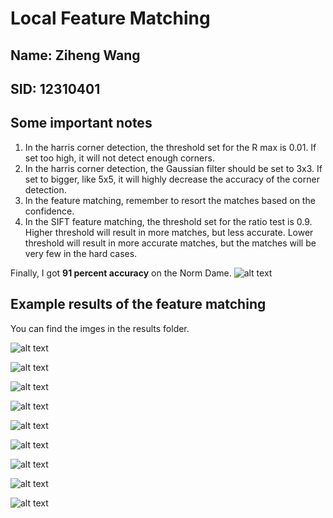 # Local Feature Matching

## Name: Ziheng Wang

## SID: 12310401

## Some important notes

1. In the harris corner detection, the threshold set for the R max is 0.01. If set too high, it will not detect enough corners.
2. In the harris corner detection, the Gaussian filter should be set to 3x3. If set to bigger, like 5x5, it will highly decrease the accuracy of the corner detection.
3. In the feature matching, remember to resort the matches based on the confidence.
4. In the SIFT feature matching, the threshold set for the ratio test is 0.9. Higher threshold will result in more matches, but less accurate. Lower threshold will result in more accurate matches, but the matches will be very few in the hard cases.

Finally, I got **91 percent accuracy** on the Norm Dame.
![alt text](results/eval.jpg)

## Example results of the feature matching

You can find the imges in the results folder.

![alt text](results/Capricho_Gaudi_vis_lines.jpg)

![alt text](results/Episcopal_Gaudi_vis_lines.jpg)

![alt text](results/House_vis_lines.jpg)

![alt text](results/Mount_Rushmore_vis_lines.jpg)

![alt text](results/Norm_Dame_vis_lines.jpg)

![alt text](results/Pantheon_Paris_vis_lines.jpg)

![alt text](results/Sacre_Coeur_vis_lines.jpg)

![alt text](results/Sleeping_Beauty_Castle_Paris_vis_lines.jpg)

![alt text](results/Statue_of_Liberty_vis_lines.jpg)
